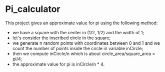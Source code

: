 # Pi_calculator
This project gives an approximate value for pi using the following method:
 - we have a square with the center in (1/2, 1/2) and the width of 1;
 - let's consider the inscribed circle in the square;
 - we generate n random points with coordinates between 0 and 1 and we count the number of points inside the circle in variable inCircle;
 - then we compute inCircle/n which is about circle_area/square_area = pi/4;
 - the approximate value for pi is inCircle/n * 4.
